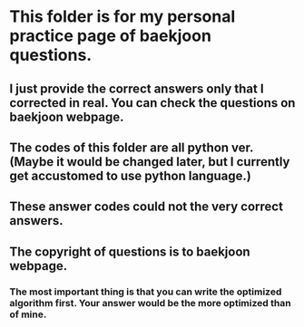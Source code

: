 # This folder is for my personal practice page of baekjoon questions.
## I just provide the correct answers only that I corrected in real. You can check the questions on baekjoon webpage.
## The codes of this folder are all python ver. (Maybe it would be changed later, but I currently get accustomed to use python language.)
## These answer codes could not the very correct answers.
## The copyright of questions is to baekjoon webpage.
### The most important thing is that you can write the optimized algorithm first. Your answer would be the more optimized than of mine.
